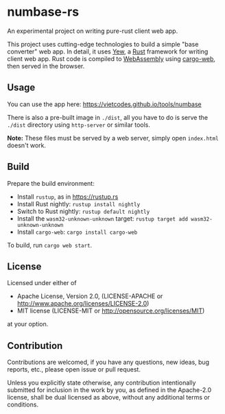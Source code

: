 # numbase-rs
An experimental project on writing pure-rust client web app.

This project uses cutting-edge technologies to build a simple "base converter" web app.
In detail, it uses [Yew](https://github.com/DenisKolodin/yew), a [Rust](https://www.rust-lang.org/en-US/)
framework for writing client web app. Rust code is compiled to [WebAssembly](http://webassembly.org)
using [cargo-web](https://github.com/koute/cargo-web), then served in the browser.

## Usage

You can use the app here: https://vietcodes.github.io/tools/numbase

There is also a pre-built image in `./dist`, all you have to do is serve the `./dist` directory
using `http-server` or similar tools.

**Note:** These files must be served by a web server, simply open `index.html` doesn't work.

## Build

Prepare the build environment:
- Install `rustup`, as in https://rustup.rs
- Install Rust nightly: `rustup install nightly`
- Switch to Rust nightly: `rustup default nightly`
- Install the `wasm32-unknown-unknown` target: `rustup target add wasm32-unknown-unknown`
- Install `cargo-web`: `cargo install cargo-web`

To build, run `cargo web start`.

## License

Licensed under either of
- Apache License, Version 2.0, (LICENSE-APACHE or http://www.apache.org/licenses/LICENSE-2.0)
- MIT license (LICENSE-MIT or http://opensource.org/licenses/MIT)

at your option.

## Contribution

Contributions are welcomed, if you have any questions, new ideas, bug reports, etc., please open issue or pull request.

Unless you explicitly state otherwise, any contribution intentionally submitted for inclusion in the work by you,
as defined in the Apache-2.0 license, shall be dual licensed as above, without any additional terms or conditions.
